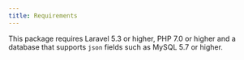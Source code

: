 ```yaml
---
title: Requirements
---
```


This package requires Laravel 5.3 or higher, PHP 7.0 or higher and a database that supports `json` fields such as MySQL 5.7 or higher.